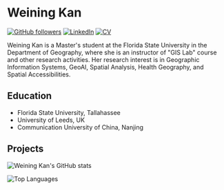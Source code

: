 # Weining Kan  

[![GitHub followers](https://img.shields.io/github/followers/WeiningKan?label=Follow&style=social)](https://github.com/your-WeiningKan)
[![LinkedIn](https://img.shields.io/badge/LinkedIn-My%20Profile-blue)](https://www.linkedin.com/in/weiningkan/)
[![CV](https://img.shields.io/badge/My-CV-orange)](https://drive.google.com/file/d/1IW1VzCAJp-DfTo843XOofNexhM60Tmd6/view?usp=sharing)


Weining Kan is a Master's student at the Florida State University in the Department of Geography, where she is an instructor of "GIS Lab" course and other research activities. 
Her research interest is in Geographic Information Systems, GeoAI, Spatial Analysis, Health Geography, and Spatial Accessibilities.

## Education
- Florida State University, Tallahassee
- University of Leeds, UK
- Communication University of China, Nanjing

## Projects
![Weining Kan's GitHub stats](https://github-readme-stats-sigma-five.vercel.app/api?username=WeiningKan&show_icons=true)

![Top Languages](https://github-readme-stats-sigma-five.vercel.app/api/top-langs/?username=WeiningKan&langs_count=3&hide=javascript,go,html,css,tex)
